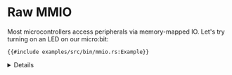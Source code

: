 # Raw MMIO

Most microcontrollers access peripherals via memory-mapped IO. Let's try turning
on an LED on our micro:bit:

```rust,editable,compile_fail
{{#include examples/src/bin/mmio.rs:Example}}
```

<details>

- GPIO 0 pin 21 is connected to the first column of the LED matrix, and pin 28
  to the first row.

Run the example with:

```sh
cargo embed --bin mmio
```

</details>
